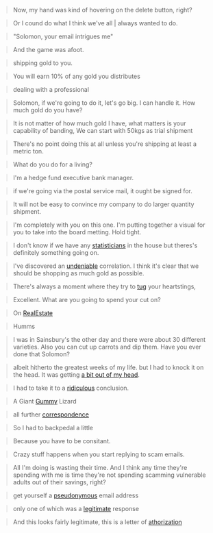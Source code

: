 > Now, my hand was kind of hovering on the delete button, right?

> Or I cound do what I think we've all | always wanted to do.

> "Solomon, your email intrigues me"

> And the game was afoot.

> shipping gold to you.

> You will earn 10% of any gold you distributes

> dealing with a professional

> Solomon, if we're going to do it, let's go big.
> I can handle it. How much gold do you have?

> It is not matter of how much gold I have,
> what matters is your capability of banding,
> We can start with 50kgs as trial shipment

> There's no point doing this at all
> unless you're shipping at least a metric ton.

> What do you do for a living?

> I'm a hedge fund executive bank manager.

> if we're going via the postal service mail, it ought be signed for.

> It will not be easy to convince my company to do
> larger quantity shipment.

> I'm completely with you on this one.
> I'm putting together a visual for you
> to take into the board metting.
> Hold tight.

> I don't know if we have any [statisticians] in the house
> but theres's definitely something going on.

[statisticians]: 统计学家

> I've discovered an [undeniable] correlation. I think it's clear that we should be shopping as much gold as possible.

[undeniable]: 不可否认的

[correlation]: 关联、相关性

> There's always a moment where they try to
> [tug] your heartstings,

[tug]: 拉扯

> Excellent. What are you going to spend your cut on?

> On [RealEstate]

[RealEstate]: 房地产

> Humms

> I was in Sainsbury's the other day and
> there were about 30 different varieties.
> Also you can cut up carrots and dip them.
> Have you ever done that Solomon?

> albeit hitherto the greatest weeks of my life.
> but I had to knock it on the head.
> It was getting [a bit out of my head].

[a bit out of my head]: 有点不高兴

> I had to take it to a [ridiculous] conclusion.

[ridiculous]: 荒谬的

> A Giant [Gummy] Lizard

[Gummy]: 粘性的

> all further [correspondence]

[correspondence]: 对应

> So I had to backpedal a little

> Because you have to be consitant.

[consistent]: 一致的

> Crazy stuff happens when you start
> replying to scam emails.

> All I'm doing is wasting their time.
> And I think any time they're spending with me
> is time they're not spending scamming
> vulnerable adults out of their savings, right?

> get yourself a [pseudonymous] email address

[pseudonymous]: 匿名的

> only one of which was a [legitimate] response

[legitimate]: 合法

> And this looks fairly legitimate,
> this is a letter of [athorization]

[fairly]: 相当的

[athorization]: 授权书

